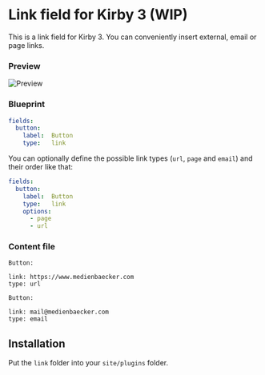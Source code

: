 # Link field for Kirby 3 (WIP)

This is a link field for Kirby 3. You can conveniently insert external, email or page links.

### Preview

![Preview](https://user-images.githubusercontent.com/7975568/51412878-59978c00-1b6d-11e9-94a0-69790e8f1b84.gif)

### Blueprint
```yaml
fields:
  button:
    label:  Button
    type:   link
```

You can optionally define the possible link types (`url`, `page` and `email`) and their order like that:

```yaml
fields:
  button:
    label:  Button
    type:   link
    options:
      - page
      - url
```

### Content file
```
Button: 

link: https://www.medienbaecker.com
type: url
```

```
Button: 

link: mail@medienbaecker.com
type: email
```

## Installation

Put the `link` folder into your `site/plugins` folder.
